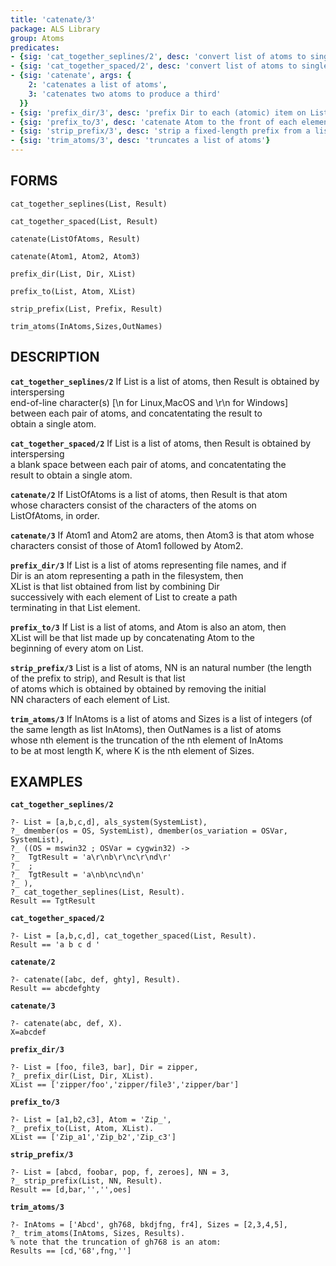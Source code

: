 ```yaml
---
title: 'catenate/3'
package: ALS Library
group: Atoms
predicates:
- {sig: 'cat_together_seplines/2', desc: 'convert list of atoms to single atom with eoln separating atom entries'}
- {sig: 'cat_together_spaced/2', desc: 'convert list of atoms to single atom with space separating atom entries'}
- {sig: 'catenate', args: {
    2: 'catenates a list of atoms',
    3: 'catenates two atoms to produce a third'
  }}
- {sig: 'prefix_dir/3', desc: 'prefix Dir to each (atomic) item on List'}
- {sig: 'prefix_to/3', desc: 'catenate Atom to the front of each element on a List of atoms'}
- {sig: 'strip_prefix/3', desc: 'strip a fixed-length prefix from a list of atoms'}
- {sig: 'trim_atoms/3', desc: 'truncates a list of atoms'}
---
```

## FORMS

`cat_together_seplines(List, Result)`

`cat_together_spaced(List, Result)`

`catenate(ListOfAtoms, Result)`

`catenate(Atom1, Atom2, Atom3)`

`prefix_dir(List, Dir, XList)`

`prefix_to(List, Atom, XList)`

`strip_prefix(List, Prefix, Result)`

`trim_atoms(InAtoms,Sizes,OutNames)`

## DESCRIPTION

**`cat_together_seplines/2`** If List is a list of atoms, then Result is obtained by interspersing  
    end-of-line character(s) [\n for Linux,MacOS and \r\n for Windows]  
    between each pair of atoms, and concatentating the result to  
    obtain a single atom.  

**`cat_together_spaced/2`** If List is a list of atoms, then Result is obtained by interspersing  
    a blank space between each pair of atoms, and concatentating the  
    result to obtain a single atom.  

**`catenate/2`** If ListOfAtoms is a list of atoms, then Result is that atom  
    whose characters consist of the characters of the atoms on  
    ListOfAtoms, in order.  

**`catenate/3`** If Atom1 and Atom2 are atoms, then Atom3 is that atom whose  
    characters consist of those of Atom1 followed by Atom2.  

**`prefix_dir/3`** If List is a list of atoms representing file names, and if  
    Dir is an atom representing a path in the filesystem, then  
    XList is that list obtained from list by combining Dir  
    successively with each element of List to create a path  
    terminating in that List element.  

**`prefix_to/3`** If List is a list of atoms, and Atom is also an atom, then  
    XList will be that list made up by concatenating Atom to the  
    beginning of every atom on List.  

**`strip_prefix/3`** List is a list of atoms, NN is an natural number (the length  
    of the prefix to strip), and Result is that list  
    of atoms which is obtained by obtained by removing the initial  
    NN characters of each element of List.  

**`trim_atoms/3`** If InAtoms is a list of atoms and Sizes is a list of integers (of  
    the same length as list InAtoms), then OutNames is a list of atoms  
    whose nth element is the truncation of the nth element of InAtoms  
    to be at most length K, where K is the nth element of Sizes.  

## EXAMPLES

**`cat_together_seplines/2`**
```
?- List = [a,b,c,d], als_system(SystemList),  
?_ dmember(os = OS, SystemList), dmember(os_variation = OSVar, SystemList),  
?_ ((OS = mswin32 ; OSVar = cygwin32) ->  
?_	TgtResult = 'a\r\nb\r\nc\r\nd\r'  
?_	;  
?_	TgtResult = 'a\nb\nc\nd\n'  
?_ ),  
?_ cat_together_seplines(List, Result).  
Result == TgtResult  
```

**`cat_together_spaced/2`**
```
?- List = [a,b,c,d], cat_together_spaced(List, Result).  
Result == 'a b c d '  
```

**`catenate/2`**
```
?- catenate([abc, def, ghty], Result).  
Result == abcdefghty  
```

**`catenate/3`**
```
?- catenate(abc, def, X).  
X=abcdef  
```

**`prefix_dir/3`**
```
?- List = [foo, file3, bar], Dir = zipper,  
?_ prefix_dir(List, Dir, XList).  
XList == ['zipper/foo','zipper/file3','zipper/bar']  
```

**`prefix_to/3`**
```
?- List = [a1,b2,c3], Atom = 'Zip_',  
?_ prefix_to(List, Atom, XList).  
XList == ['Zip_a1','Zip_b2','Zip_c3']  
```

**`strip_prefix/3`**
```
?- List = [abcd, foobar, pop, f, zeroes], NN = 3,  
?_ strip_prefix(List, NN, Result).  
Result == [d,bar,'','',oes]  
```

**`trim_atoms/3`**
```
?- InAtoms = ['Abcd', gh768, bkdjfng, fr4], Sizes = [2,3,4,5],  
?_ trim_atoms(InAtoms, Sizes, Results).  
% note that the truncation of gh768 is an atom:  
Results == [cd,'68',fng,'']  
```

